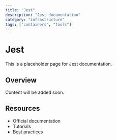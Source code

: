 ```yaml
---
title: "Jest"
description: "Jest documentation"
category: "infrastructure"
tags: ["containers", "tools"]
---
```


# Jest

This is a placeholder page for Jest documentation.

## Overview

Content will be added soon.

## Resources

- Official documentation
- Tutorials
- Best practices
